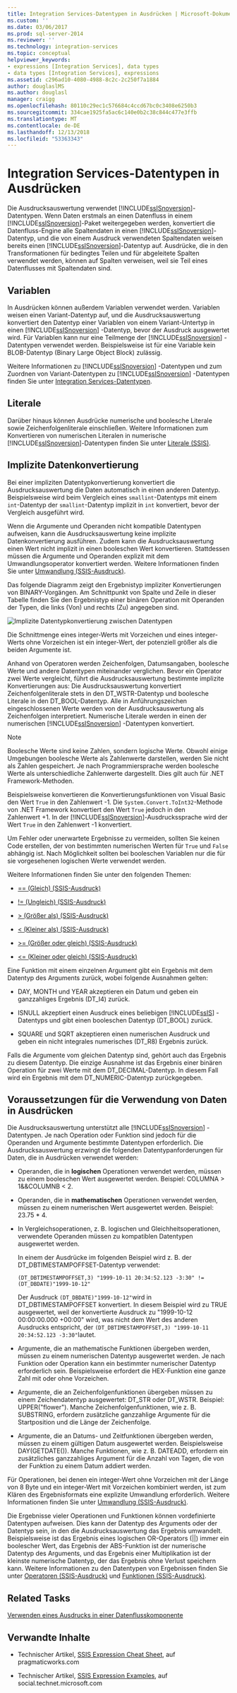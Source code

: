 ```yaml
---
title: Integration Services-Datentypen in Ausdrücken | Microsoft-Dokumentation
ms.custom: ''
ms.date: 03/06/2017
ms.prod: sql-server-2014
ms.reviewer: ''
ms.technology: integration-services
ms.topic: conceptual
helpviewer_keywords:
- expressions [Integration Services], data types
- data types [Integration Services], expressions
ms.assetid: c296ad10-4080-4988-8c2c-2c250f7a1884
author: douglaslMS
ms.author: douglasl
manager: craigg
ms.openlocfilehash: 80110c29ec1c576684c4ccd67bc0c3408e6250b3
ms.sourcegitcommit: 334cae1925fa5ac6c140e0b2c38c844c477e3ffb
ms.translationtype: MT
ms.contentlocale: de-DE
ms.lasthandoff: 12/13/2018
ms.locfileid: "53363343"
---
```

# <a name="integration-services-data-types-in-expressions"></a>Integration Services-Datentypen in Ausdrücken
  Die Ausdrucksauswertung verwendet [!INCLUDE[ssISnoversion](../../../includes/ssisnoversion-md.md)]-Datentypen. Wenn Daten erstmals an einen Datenfluss in einem [!INCLUDE[ssISnoversion](../../../includes/ssisnoversion-md.md)]-Paket weitergegeben werden, konvertiert die Datenfluss-Engine alle Spaltendaten in einen [!INCLUDE[ssISnoversion](../../../includes/ssisnoversion-md.md)]-Datentyp, und die von einem Ausdruck verwendeten Spaltendaten weisen bereits einen [!INCLUDE[ssISnoversion](../../../includes/ssisnoversion-md.md)]-Datentyp auf. Ausdrücke, die in den Transformationen für bedingtes Teilen und für abgeleitete Spalten verwendet werden, können auf Spalten verweisen, weil sie Teil eines Datenflusses mit Spaltendaten sind.  
  
## <a name="variables"></a>Variablen  
 In Ausdrücken können außerdem Variablen verwendet werden. Variablen weisen einen Variant-Datentyp auf, und die Ausdrucksauswertung konvertiert den Datentyp einer Variablen von einem Variant-Untertyp in einen [!INCLUDE[ssISnoversion](../../../includes/ssisnoversion-md.md)] -Datentyp, bevor der Ausdruck ausgewertet wird. Für Variablen kann nur eine Teilmenge der [!INCLUDE[ssISnoversion](../../../includes/ssisnoversion-md.md)] -Datentypen verwendet werden. Beispielsweise ist für eine Variable kein BLOB-Datentyp (Binary Large Object Block) zulässig.  
  
 Weitere Informationen zu [!INCLUDE[ssISnoversion](../../../includes/ssisnoversion-md.md)] -Datentypen und zum Zuordnen von Variant-Datentypen zu [!INCLUDE[ssISnoversion](../../../includes/ssisnoversion-md.md)] -Datentypen finden Sie unter [Integration Services-Datentypen](../data-flow/integration-services-data-types.md).  
  
## <a name="literals"></a>Literale  
 Darüber hinaus können Ausdrücke numerische und boolesche Literale sowie Zeichenfolgenliterale einschließen. Weitere Informationen zum Konvertieren von numerischen Literalen in numerische [!INCLUDE[ssISnoversion](../../../includes/ssisnoversion-md.md)]-Datentypen finden Sie unter [Literale &#40;SSIS&#41;](numeric-string-and-boolean-literals.md).  
  
## <a name="implicit-data-conversion"></a>Implizite Datenkonvertierung  
 Bei einer impliziten Datentypkonvertierung konvertiert die Ausdrucksauswertung die Daten automatisch in einen anderen Datentyp. Beispielsweise wird beim Vergleich eines `smallint`-Datentyps mit einem `int`-Datentyp der `smallint`-Datentyp implizit in `int` konvertiert, bevor der Vergleich ausgeführt wird.  
  
 Wenn die Argumente und Operanden nicht kompatible Datentypen aufweisen, kann die Ausdrucksauswertung keine implizite Datenkonvertierung ausführen. Zudem kann die Ausdrucksauswertung einen Wert nicht implizit in einen booleschen Wert konvertieren. Stattdessen müssen die Argumente und Operanden explizit mit dem Umwandlungsoperator konvertiert werden. Weitere Informationen finden Sie unter [Umwandlung &#40;SSIS-Ausdruck&#41;](cast-ssis-expression.md).  
  
 Das folgende Diagramm zeigt den Ergebnistyp impliziter Konvertierungen von BINARY-Vorgängen. Am Schnittpunkt von Spalte und Zeile in dieser Tabelle finden Sie den Ergebnistyp einer binären Operation mit Operanden der Typen, die links (Von) und rechts (Zu) angegeben sind.  
  
 ![Implizite Datentypkonvertierung zwischen Datentypen](../media/mw-dts-impl-conver-02.gif "Implizite Datentypkonvertierung zwischen Datentypen")  
  
 Die Schnittmenge eines integer-Werts mit Vorzeichen und eines integer-Werts ohne Vorzeichen ist ein integer-Wert, der potenziell größer als die beiden Argumente ist.  
  
 Anhand von Operatoren werden Zeichenfolgen, Datumsangaben, boolesche Werte und andere Datentypen miteinander verglichen. Bevor ein Operator zwei Werte vergleicht, führt die Ausdrucksauswertung bestimmte implizite Konvertierungen aus: Die Ausdrucksauswertung konvertiert Zeichenfolgenliterale stets in den DT_WSTR-Datentyp und boolesche Literale in den DT_BOOL-Datentyp. Alle in Anführungszeichen eingeschlossenen Werte werden von der Ausdrucksauswertung als Zeichenfolgen interpretiert. Numerische Literale werden in einen der numerischen [!INCLUDE[ssISnoversion](../../../includes/ssisnoversion-md.md)] -Datentypen konvertiert.  
  
> [!NOTE]  
>  Boolesche Werte sind keine Zahlen, sondern logische Werte. Obwohl einige Umgebungen boolesche Werte als Zahlenwerte darstellen, werden Sie nicht als Zahlen gespeichert. Je nach Programmiersprache werden boolesche Werte als unterschiedliche Zahlenwerte dargestellt. Dies gilt auch für .NET Framework-Methoden.  
>   
>  Beispielsweise konvertieren die Konvertierungsfunktionen von Visual Basic den Wert `True` in den Zahlenwert -1. Die `System.Convert.ToInt32`-Methode von .NET Framework konvertiert den Wert `True` jedoch in den Zahlenwert +1. In der [!INCLUDE[ssISnoversion](../../../includes/ssisnoversion-md.md)]-Ausdruckssprache wird der Wert `True` in den Zahlenwert -1 konvertiert.  
>   
>  Um Fehler oder unerwartete Ergebnisse zu vermeiden, sollten Sie keinen Code erstellen, der von bestimmten numerischen Werten für `True` und `False` abhängig ist. Nach Möglichkeit sollten bei booleschen Variablen nur die für sie vorgesehenen logischen Werte verwendet werden.  
  
 Weitere Informationen finden Sie unter den folgenden Themen:  
  
-   [== &#40;Gleich&#41; &#40;SSIS-Ausdruck&#41;](equal-ssis-expression.md)  
  
-   [\!= &#40;Ungleich&#41; &#40;SSIS-Ausdruck&#41;](unequal-ssis-expression.md)  
  
-   [&#62; &#40;Größer als&#41; &#40;SSIS-Ausdruck&#41;](greater-than-ssis-expression.md)  
  
-   [&#60; &#40;Kleiner als&#41; &#40;SSIS-Ausdruck&#41;](less-than-ssis-expression.md)  
  
-   [&#62;= &#40;Größer oder gleich&#41; &#40;SSIS-Ausdruck&#41;](greater-than-or-equal-to-ssis-expression.md)  
  
-   [&#60;= &#40;Kleiner oder gleich&#41; &#40;SSIS-Ausdruck&#41;](less-than-or-equal-to-ssis-expression.md)  
  
 Eine Funktion mit einem einzelnen Argument gibt ein Ergebnis mit dem Datentyp des Arguments zurück, wobei folgende Ausnahmen gelten:  
  
-   DAY, MONTH und YEAR akzeptieren ein Datum und geben ein ganzzahliges Ergebnis (DT_I4) zurück.  
  
-   ISNULL akzeptiert einen Ausdruck eines beliebigen [!INCLUDE[ssIS](../../includes/ssis-md.md)] -Datentyps und gibt einen booleschen Datentyp (DT_BOOL) zurück.  
  
-   SQUARE und SQRT akzeptieren einen numerischen Ausdruck und geben ein nicht integrales numerisches (DT_R8) Ergebnis zurück.  
  
 Falls die Argumente vom gleichen Datentyp sind, gehört auch das Ergebnis zu diesem Datentyp. Die einzige Ausnahme ist das Ergebnis einer binären Operation für zwei Werte mit dem DT_DECIMAL-Datentyp. In diesem Fall wird ein Ergebnis mit dem DT_NUMERIC-Datentyp zurückgegeben.  
  
## <a name="requirements-for-data-used-in-expressions"></a>Voraussetzungen für die Verwendung von Daten in Ausdrücken  
 Die Ausdrucksauswertung unterstützt alle [!INCLUDE[ssISnoversion](../../../includes/ssisnoversion-md.md)] -Datentypen. Je nach Operation oder Funktion sind jedoch für die Operanden und Argumente bestimmte Datentypen erforderlich. Die Ausdrucksauswertung erzwingt die folgenden Datentypanforderungen für Daten, die in Ausdrücken verwendet werden:  
  
-   Operanden, die in **logischen** Operationen verwendet werden, müssen zu einem booleschen Wert ausgewertet werden. Beispiel: COLUMNA > 1&&COLUMNB < 2.  
  
-   Operanden, die in **mathematischen** Operationen verwendet werden, müssen zu einem numerischen Wert ausgewertet werden. Beispiel: 23.75 * 4.  
  
-   In Vergleichsoperationen, z. B. logischen und Gleichheitsoperationen, verwendete Operanden müssen zu kompatiblen Datentypen ausgewertet werden.  
  
     In einem der Ausdrücke im folgenden Beispiel wird z. B. der DT_DBTIMESTAMPOFFSET-Datentyp verwendet:  
  
     `(DT_DBTIMESTAMPOFFSET,3) "1999-10-11 20:34:52.123 -3:30" != (DT_DBDATE)"1999-10-12"`  
  
     Der Ausdruck `(DT_DBDATE)"1999-10-12"`wird in DT_DBTIMESTAMPOFFSET konvertiert. In diesem Beispiel wird zu TRUE ausgewertet, weil der konvertierte Ausdruck zu "1999-10-12 00:00:00.000 +00:00" wird, was nicht dem Wert des anderen Ausdrucks entspricht, der `(DT_DBTIMESTAMPOFFSET,3) "1999-10-11 20:34:52.123 -3:30"`lautet.  
  
-   Argumente, die an mathematische Funktionen übergeben werden, müssen zu einem numerischen Datentyp ausgewertet werden. Je nach Funktion oder Operation kann ein bestimmter numerischer Datentyp erforderlich sein. Beispielsweise erfordert die HEX-Funktion eine ganze Zahl mit oder ohne Vorzeichen.  
  
-   Argumente, die an Zeichenfolgenfunktionen übergeben müssen zu einem Zeichendatentyp ausgewertet: DT_STR oder DT_WSTR. Beispiel: UPPER("flower"). Manche Zeichenfolgenfunktionen, wie z. B. SUBSTRING, erfordern zusätzliche ganzzahlige Argumente für die Startposition und die Länge der Zeichenfolge.  
  
-   Argumente, die an Datums- und Zeitfunktionen übergeben werden, müssen zu einem gültigen Datum ausgewertet werden. Beispielsweise DAY(GETDATE()). Manche Funktionen, wie z. B. DATEADD, erfordern ein zusätzliches ganzzahliges Argument für die Anzahl von Tagen, die von der Funktion zu einem Datum addiert werden.  
  
 Für Operationen, bei denen ein integer-Wert ohne Vorzeichen mit der Länge von 8 Byte und ein integer-Wert mit Vorzeichen kombiniert werden, ist zum Klären des Ergebnisformats eine explizite Umwandlung erforderlich. Weitere Informationen finden Sie unter [Umwandlung &#40;SSIS-Ausdruck&#41;](cast-ssis-expression.md).  
  
 Die Ergebnisse vieler Operationen und Funktionen können vordefinierte Datentypen aufweisen. Dies kann der Datentyp des Arguments oder der Datentyp sein, in den die Ausdrucksauswertung das Ergebnis umwandelt. Beispielsweise ist das Ergebnis eines logischen OR-Operators (||) immer ein boolescher Wert, das Ergebnis der ABS-Funktion ist der numerische Datentyp des Arguments, und das Ergebnis einer Multiplikation ist der kleinste numerische Datentyp, der das Ergebnis ohne Verlust speichern kann. Weitere Informationen zu den Datentypen von Ergebnissen finden Sie unter [Operatoren &#40;SSIS-Ausdruck&#41;](operators-ssis-expression.md) und [Funktionen &#40;SSIS-Ausdruck&#41;](functions-ssis-expression.md).  
  
## <a name="related-tasks"></a>Related Tasks  
 [Verwenden eines Ausdrucks in einer Datenflusskomponente](../use-an-expression-in-a-data-flow-component.md)  
  
## <a name="related-content"></a>Verwandte Inhalte  
  
-   Technischer Artikel, [SSIS Expression Cheat Sheet](https://go.microsoft.com/fwlink/?LinkId=217683), auf pragmaticworks.com  
  
-   Technischer Artikel, [SSIS Expression Examples](https://go.microsoft.com/fwlink/?LinkId=220761), auf social.technet.microsoft.com  
  
  
